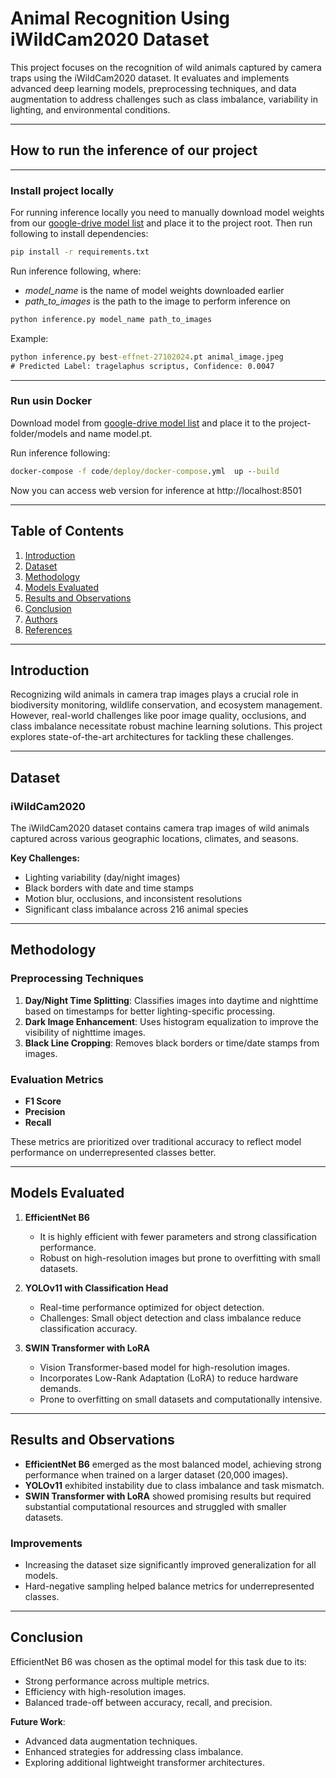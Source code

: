 # Animal Recognition Using iWildCam2020 Dataset

This project focuses on the recognition of wild animals captured by camera traps using the iWildCam2020 dataset. It evaluates and implements advanced deep learning models, preprocessing techniques, and data augmentation to address challenges such as class imbalance, variability in lighting, and environmental conditions.

---

## How to run the inference of our project

---

### Install project locally

For running inference locally you need to manually download model weights from our [google-drive model list](https://drive.google.com/drive/folders/1RFIkFalMzkhecT6ncRpkWzSaCHTgLrlr?usp=sharing) and place it to the project root. Then run following to install dependencies:

```cmd
pip install -r requirements.txt
```

Run inference following, where:

- _model_name_ is the name of model weights downloaded earlier
- _path_to_images_ is the path to the image to perform inference on

```cmd
python inference.py model_name path_to_images
```

Example:

```cmd
python inference.py best-effnet-27102024.pt animal_image.jpeg
# Predicted Label: tragelaphus scriptus, Confidence: 0.0047
```

---

### Run usin Docker

Download model from [google-drive model list](https://drive.google.com/drive/folders/1RFIkFalMzkhecT6ncRpkWzSaCHTgLrlr?usp=sharing) and place it to the project-folder/models and name model.pt.

Run inference following:

```cmd
docker-compose -f code/deploy/docker-compose.yml  up --build
```
Now you can access web version for inference at http://localhost:8501

---

## Table of Contents

1. [Introduction](#introduction)
2. [Dataset](#dataset)
3. [Methodology](#methodology)
4. [Models Evaluated](#models-evaluated)
5. [Results and Observations](#results-and-observations)
6. [Conclusion](#conclusion)
7. [Authors](#authors)
8. [References](#references)

---

## Introduction

Recognizing wild animals in camera trap images plays a crucial role in biodiversity monitoring, wildlife conservation, and ecosystem management. However, real-world challenges like poor image quality, occlusions, and class imbalance necessitate robust machine learning solutions. This project explores state-of-the-art architectures for tackling these challenges.

---

## Dataset

### iWildCam2020

The iWildCam2020 dataset contains camera trap images of wild animals captured across various geographic locations, climates, and seasons.

**Key Challenges:**

- Lighting variability (day/night images)
- Black borders with date and time stamps
- Motion blur, occlusions, and inconsistent resolutions
- Significant class imbalance across 216 animal species

---

## Methodology

### Preprocessing Techniques

1. **Day/Night Time Splitting**: Classifies images into daytime and nighttime based on timestamps for better lighting-specific processing.
2. **Dark Image Enhancement**: Uses histogram equalization to improve the visibility of nighttime images.
3. **Black Line Cropping**: Removes black borders or time/date stamps from images.

### Evaluation Metrics

- **F1 Score**
- **Precision**
- **Recall**

These metrics are prioritized over traditional accuracy to reflect model performance on underrepresented classes better.

---

## Models Evaluated

1. **EfficientNet B6**

   - It is highly efficient with fewer parameters and strong classification performance.
   - Robust on high-resolution images but prone to overfitting with small datasets.

2. **YOLOv11 with Classification Head**

   - Real-time performance optimized for object detection.
   - Challenges: Small object detection and class imbalance reduce classification accuracy.

3. **SWIN Transformer with LoRA**
   - Vision Transformer-based model for high-resolution images.
   - Incorporates Low-Rank Adaptation (LoRA) to reduce hardware demands.
   - Prone to overfitting on small datasets and computationally intensive.

---

## Results and Observations

- **EfficientNet B6** emerged as the most balanced model, achieving strong performance when trained on a larger dataset (20,000 images).
- **YOLOv11** exhibited instability due to class imbalance and task mismatch.
- **SWIN Transformer with LoRA** showed promising results but required substantial computational resources and struggled with smaller datasets.

### Improvements

- Increasing the dataset size significantly improved generalization for all models.
- Hard-negative sampling helped balance metrics for underrepresented classes.

---

## Conclusion

EfficientNet B6 was chosen as the optimal model for this task due to its:

- Strong performance across multiple metrics.
- Efficiency with high-resolution images.
- Balanced trade-off between accuracy, recall, and precision.

**Future Work**:

- Advanced data augmentation techniques.
- Enhanced strategies for addressing class imbalance.
- Exploring additional lightweight transformer architectures.

